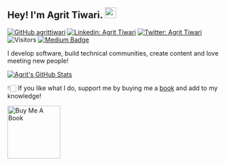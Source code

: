 ## Hey! I'm Agrit Tiwari. <img src="https://media.giphy.com/media/hvRJCLFzcasrR4ia7z/giphy.gif" width="25px">

[![GitHub agrittiwari](https://img.shields.io/github/followers/agrittiwari?label=follow&style=social)](https://github.com/agrittiwari)
[![Linkedin: Agrit Tiwari](https://img.shields.io/badge/-Agrit%20Tiwari-blue?style=flat-square&logo=Linkedin&logoColor=white&link=https://www.linkedin.com/in/agrittiwari/)](https://www.linkedin.com/in/agrittiwari/)
[![Twitter: Agrit Tiwari](https://img.shields.io/twitter/follow/agrit_tiwari?style=social)](https://twitter.com/agrit_tiwari)
![Visitors](https://visitor-badge.glitch.me/badge?page_id=agrittiwari&left_color=gray&right_color=blue)
[![Medium Badge](https://img.shields.io/badge/-@agrit%20tiwari-black?style=flat-square&labelColor=000000&logo=Medium&link=https://medium.com/@agrittiwari)](https://medium.com/@agrittiwari)
  
I develop software, build technical communities, create content and love meeting new people!


[![Agrit's GitHub Stats](https://github-readme-stats.vercel.app/api?username=agrittiwari&hide=issues&count_private=true&show_icons=true&theme=calm)](https://github.com/agrittiwari/github-readme-stats)


👇🏻 If you like what I do, support me by buying me a [book](https://www.buymeacoffee.com/agrittiwari) and add to my knowledge! 

<a href="https://www.buymeacoffee.com/agrittiwari" target="_blank"><img src="https://cdn.buymeacoffee.com/buttons/v2/default-white.png" alt="Buy Me A Book" width="120" ></a>


<!--
**agrittiwwari/agrittiwari** is a ✨ _special_ ✨ repository because its `README.md` (this file) appears on your GitHub profile.

Here are some ideas to get you started:

- 🔭 I’m currently working on ...
- 🌱 I’m currently learning ...
- 👯 I’m looking to collaborate on ...
- 🤔 I’m looking for help with ...
- 💬 Ask me about ...
- 📫 How to reach me: ...
- 😄 Pronouns: ...
- ⚡ Fun fact: ...
-->
